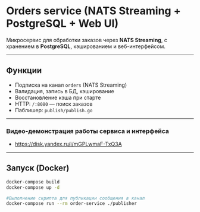 # Orders service (NATS Streaming + PostgreSQL + Web UI)

Микросервис для обработки заказов через **NATS Streaming**, с хранением в **PostgreSQL**, кэшированием и веб-интерфейсом.

---

## Функции

- Подписка на канал `orders` (NATS Streaming)
- Валидация, запись в БД, кэширование
- Восстановление кэша при старте
- HTTP: `/:8080` — поиск заказов
- Паблишер: `publish/publish.go`

---

### Видео-демонстрация работы сервиса и интерфейса

- https://disk.yandex.ru/i/mGPLwmaF-TxQ3A

---

## Запуск (Docker)

```bash
docker-compose build
docker-compose up -d

#Выполнение скрипта для публикации сообщения в канал
docker-compose run --rm order-service ./publisher
